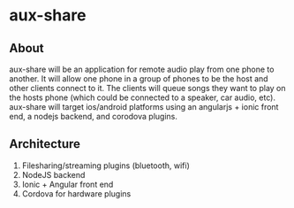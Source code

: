 # aux-share

## About
aux-share will be an application for remote audio play from one phone to another. It will allow one phone in a group of phones to be the host and other clients connect to it. The clients will queue songs they want to play on the hosts phone (which could be connected to a speaker, car audio, etc). aux-share will target ios/android platforms using an angularjs + ionic front end, a nodejs backend, and corodova plugins.

## Architecture
1. Filesharing/streaming plugins (bluetooth, wifi)
2. NodeJS backend
3. Ionic + Angular front end
4. Cordova for hardware plugins
